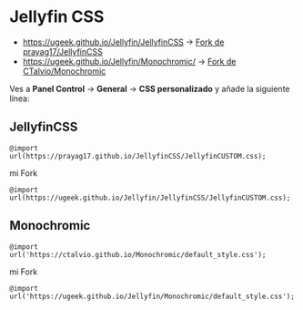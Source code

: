 

# Jellyfin CSS
- https://ugeek.github.io/Jellyfin/JellyfinCSS -> [Fork de prayag17/JellyfinCSS](https://github.com/prayag17/JellyfinCSS)
- https://ugeek.github.io/Jellyfin/Monochromic/  -> [Fork de CTalvio/Monochromic](https://github.com/CTalvio/Monochromic)





Ves a **Panel Control** -> **General** -> **CSS personalizado** y añade la siguiente línea:



## JellyfinCSS

``` 
@import url(https://prayag17.github.io/JellyfinCSS/JellyfinCUSTOM.css); 
```


mi Fork

```
@import url(https://ugeek.github.io/Jellyfin/JellyfinCSS/JellyfinCUSTOM.css);
```



## Monochromic



```
@import url('https://ctalvio.github.io/Monochromic/default_style.css');
```

mi Fork

```
@import url('https://ugeek.github.io/Jellyfin/Monochromic/default_style.css');
```
